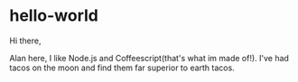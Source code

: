 # hello-world

Hi there,

Alan here, I like Node.js and Coffeescript(that's what im made of!).
I've had tacos on the moon and find them far superior to earth tacos.
